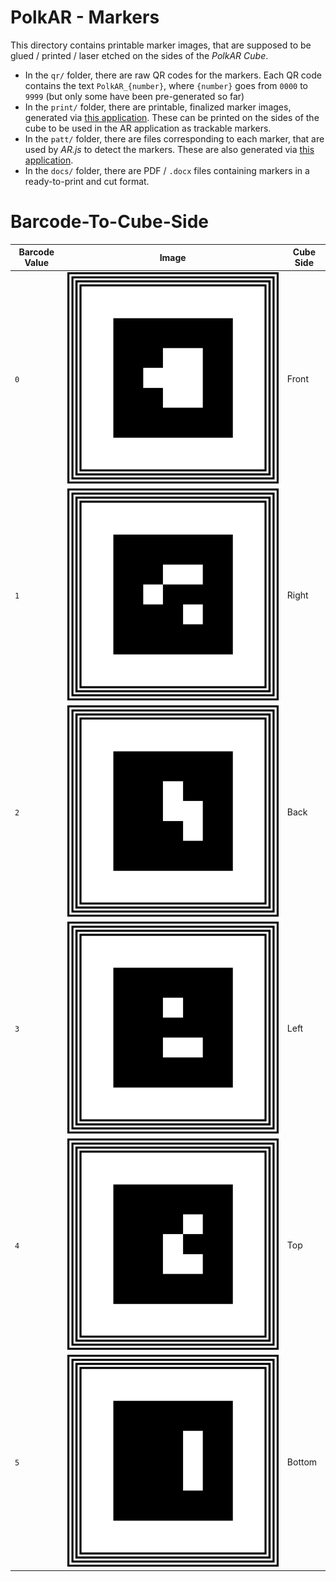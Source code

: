 # PolkAR - Markers

This directory contains printable marker images, that are supposed to be glued / printed / laser etched on the sides of the _PolkAR Cube_.

* In the `qr/` folder, there are raw QR codes for the markers. Each QR code contains the text `PolkAR_{number}`, where `{number}` goes from `0000` to `9999` (but only some have been pre-generated so far)
* In the `print/` folder, there are printable, finalized marker images, generated via [this application](https://ar-js-org.github.io/AR.js/three.js/examples/marker-training/examples/generator.html). These can be printed on the sides of the cube to be used in the AR application as trackable markers.
* In the `patt/` folder, there are files corresponding to each marker, that are used by _AR.js_ to detect the markers. These are also generated via [this application](https://jeromeetienne.github.io/AR.js/three.js/examples/marker-training/examples/generator.html).
* In the `docs/` folder, there are PDF / `.docx` files containing markers in a ready-to-print and cut format.

# Barcode-To-Cube-Side

| Barcode Value | Image | Cube Side |
| --- | --- | --- |
| `0` | ![](print/front.png) | Front |
| `1` | ![](print/right.png) | Right |
| `2` | ![](print/back.png) | Back |
| `3` | ![](print/left.png) | Left |
| `4` | ![](print/top.png) | Top |
| `5` | ![](print/bottom.png) | Bottom |

